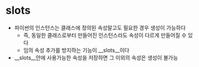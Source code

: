 # __slots__
- 파이썬의 인스턴스는 클래스에 정의된 속성말고도 필요한 경우 생성이 가능하다 
  - 즉, 동일한 클래스로부터 만들어진 인스턴스라도 속성이 다르게 만들어질 수 있다 
  - 임의 속성 추가를 방지하는 기능이 __slots__이다 
- __slots__안에 사용가능한 속성을 저장하면 그 이외의 속성은 생성이 불가능